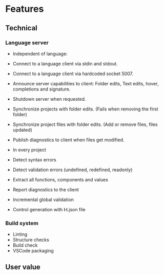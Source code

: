 # Features

## Technical

### Language server

- Independent of language:

- Connect to a language client via stdin and stdout.
- Connect to a language client via hardcoded socket 5007.
- Announce server capabilities to client:
    Folder edits, Text edits, hover, completions and signature.
- Shutdown server when requested.
- Synchronize projects with folder edits. (Fails when removing the first folder)
- Synchronize project files with folder edits. (Add or remove files, files updated)
- Publish diagnostics to client when files get modified.

- In every project

- Detect syntax errors
- Detect validation errors (undefined, redefined, readonly)
- Extract all functions, components and values
- Report diagnostics to the client
- Incremental global validation

- Control generation with Ⲙ.json file

### Build system

- Linting
- Structure checks
- Build check
- VSCode packaging

## User value
